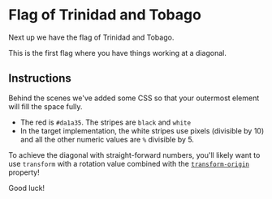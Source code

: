 # Flag of Trinidad and Tobago

Next up we have the flag of Trinidad and Tobago.

This is the first flag where you have things working at a diagonal.

## Instructions

Behind the scenes we've added some CSS so that your outermost element will fill the space fully.

- The red is `#da1a35`. The stripes are `black` and `white`
- In the target implementation, the white stripes use pixels (divisible by 10) and all the other numeric values are `%` divisible by 5.

To achieve the diagonal with straight-forward numbers, you'll likely want to use `transform` with a rotation value combined with the [`transform-origin`](https://developer.mozilla.org/en-US/docs/Web/CSS/transform-origin) property!

Good luck!
